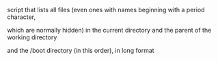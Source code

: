 script that lists all files (even ones with names beginning with a period character, 

which are normally hidden) in the current directory and the parent of the working directory 

and the /boot directory (in this order), in long format
